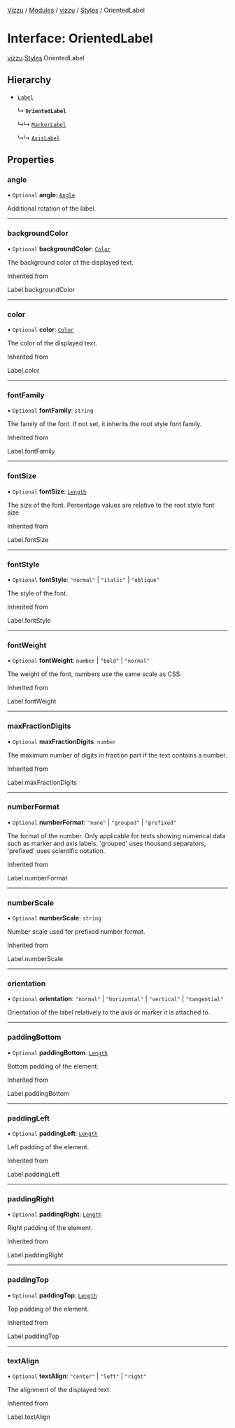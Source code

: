 [Vizzu](../README.md) / [Modules](../modules.md) / [vizzu](../modules/vizzu.md)
/ [Styles](../modules/vizzu.Styles.md) / OrientedLabel

# Interface: OrientedLabel

[vizzu](../modules/vizzu.md).[Styles](../modules/vizzu.Styles.md).OrientedLabel

## Hierarchy

- [`Label`](../modules/vizzu.Styles.md#label)

  ↳ **`OrientedLabel`**

  ↳↳ [`MarkerLabel`](vizzu.Styles.MarkerLabel.md)

  ↳↳ [`AxisLabel`](vizzu.Styles.AxisLabel.md)

## Properties

### angle

• `Optional` **angle**: [`Angle`](../modules/vizzu.Styles.md#angle)

Additional rotation of the label.

______________________________________________________________________

### backgroundColor

• `Optional` **backgroundColor**: [`Color`](../modules/vizzu.Styles.md#color)

The background color of the displayed text.

Inherited from

Label.backgroundColor

______________________________________________________________________

### color

• `Optional` **color**: [`Color`](../modules/vizzu.Styles.md#color)

The color of the displayed text.

Inherited from

Label.color

______________________________________________________________________

### fontFamily

• `Optional` **fontFamily**: `string`

The family of the font. If not set, it inherits the root style font family.

Inherited from

Label.fontFamily

______________________________________________________________________

### fontSize

• `Optional` **fontSize**: [`Length`](../modules/vizzu.Styles.md#length)

The size of the font. Percentage values are relative to the root style font size

Inherited from

Label.fontSize

______________________________________________________________________

### fontStyle

• `Optional` **fontStyle**: `"normal"` | `"italic"` | `"oblique"`

The style of the font.

Inherited from

Label.fontStyle

______________________________________________________________________

### fontWeight

• `Optional` **fontWeight**: `number` | `"bold"` | `"normal"`

The weight of the font, numbers use the same scale as CSS.

Inherited from

Label.fontWeight

______________________________________________________________________

### maxFractionDigits

• `Optional` **maxFractionDigits**: `number`

The maximum number of digits in fraction part if the text contains a number.

Inherited from

Label.maxFractionDigits

______________________________________________________________________

### numberFormat

• `Optional` **numberFormat**: `"none"` | `"grouped"` | `"prefixed"`

The format of the number. Only applicable for texts showing numerical data such
as marker and axis labels. 'grouped' uses thousand separators, 'prefixed' uses
scientific notation.

Inherited from

Label.numberFormat

______________________________________________________________________

### numberScale

• `Optional` **numberScale**: `string`

Number scale used for prefixed number format.

Inherited from

Label.numberScale

______________________________________________________________________

### orientation

• `Optional` **orientation**: `"normal"` | `"horizontal"` | `"vertical"` |
`"tangential"`

Orientation of the label relatively to the axis or marker it is attached to.

______________________________________________________________________

### paddingBottom

• `Optional` **paddingBottom**: [`Length`](../modules/vizzu.Styles.md#length)

Bottom padding of the element.

Inherited from

Label.paddingBottom

______________________________________________________________________

### paddingLeft

• `Optional` **paddingLeft**: [`Length`](../modules/vizzu.Styles.md#length)

Left padding of the element.

Inherited from

Label.paddingLeft

______________________________________________________________________

### paddingRight

• `Optional` **paddingRight**: [`Length`](../modules/vizzu.Styles.md#length)

Right padding of the element.

Inherited from

Label.paddingRight

______________________________________________________________________

### paddingTop

• `Optional` **paddingTop**: [`Length`](../modules/vizzu.Styles.md#length)

Top padding of the element.

Inherited from

Label.paddingTop

______________________________________________________________________

### textAlign

• `Optional` **textAlign**: `"center"` | `"left"` | `"right"`

The alignment of the displayed text.

Inherited from

Label.textAlign
